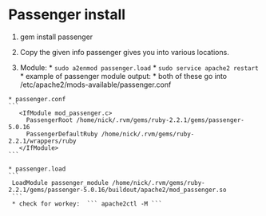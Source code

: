 # Passenger install


1. gem install passenger

2. Copy the given info passenger gives you into various locations.
  1. Module:
    * ``` sudo a2enmod passenger.load ```
    * ``` sudo service apache2 restart ```
    * example of passenger module output:
    * both of these go into  /etc/apache2/mods-available/passenger.conf
    
    * passenger.conf
    ```
       <IfModule mod_passenger.c>
         PassengerRoot /home/nick/.rvm/gems/ruby-2.2.1/gems/passenger-5.0.16
         PassengerDefaultRuby /home/nick/.rvm/gems/ruby-2.2.1/wrappers/ruby
       </IfModule>
    ```
    
    * passenger.load
    ```
     LoadModule passenger_module /home/nick/.rvm/gems/ruby-2.2.1/gems/passenger-5.0.16/buildout/apache2/mod_passenger.so
     ```
     * check for workey:  ``` apache2ctl -M ```
    

    


